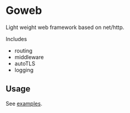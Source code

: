# Goweb
Light weight web framework based on net/http.

Includes
- routing
- middleware
- autoTLS
- logging

## Usage
See [examples](https://github.com/twharmon/goweb/tree/master/examples).
